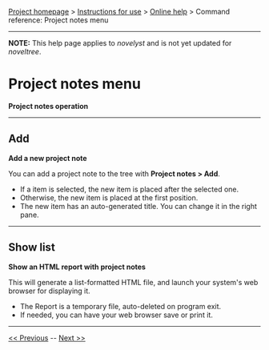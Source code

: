 [Project homepage](../index) > [Instructions for use](../usage) > [Online help](help) > Command reference: Project notes menu

--- 

**NOTE:** This help page applies to *novelyst* and is not yet updated for *noveltree*.

# Project notes menu 

**Project notes operation**

--- 

## Add

**Add a new project note**

You can add a project note to the tree with **Project notes > Add**.

- If a item is selected, the new item is placed after the selected one.
- Otherwise, the new item is placed at the first position.   
- The new item has an auto-generated title. You can change it in the right pane.

--- 

## Show list

**Show an HTML report with project notes**

This will generate a list-formatted HTML file, and launch your system's web browser for displaying it. 

- The Report is a temporary file, auto-deleted on program exit.
- If needed, you can have your web browser save or print it.

---

[<< Previous](items_menu) -- [Next >>](export_menu)